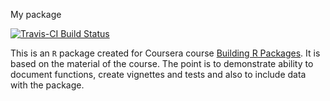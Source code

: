 My package

[![Travis-CI Build Status](https://travis-ci.org/zkabat/fars.svg?branch=master)](https://travis-ci.org/zkabat/fars)

This is an `R` package created for Coursera course [Building R Packages](https://www.coursera.org/learn/r-packages/home). It is based on the material of the course. The point is to demonstrate ability to document functions, create vignettes and tests and also to include data with the package.
